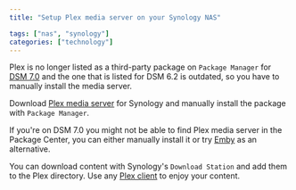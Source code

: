 ```yaml
---
title: "Setup Plex media server on your Synology NAS"

tags: ["nas", "synology"]
categories: ["technology"]
---
```


Plex is no longer listed as a third-party package on `Package Manager` for [DSM 7.0](https://www.synology.com/en-us/dsm/packages?) and the one that is listed for DSM 6.2 is outdated, so you have to manually install the media server.

Download [Plex media server](https://www.plex.tv/media-server-downloads/#plex-media-server) for Synology and manually install the package with `Package Manager`.

If you're on DSM 7.0 you might not be able to find Plex media server in the Package Center, you can either manually install it or try [Emby](https://www.synology.com/en-us/dsm/packages/EmbyServer?os_ver=7.0) as an alternative.

You can download content with Synology's `Download Station` and add them to the Plex directory. Use any [Plex client](https://www.plex.tv/media-server-downloads/#plex-app) to enjoy your content.
